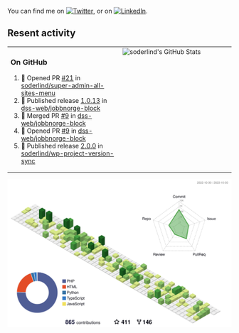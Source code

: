 


<!-- Actual text -->
You can find me on [![Twitter][1.2]][1], or on [![LinkedIn][2.2]][2].

<!-- Icons -->

[1.2]: http://i.imgur.com/wWzX9uB.png (twitter icon without padding)
[2.2]: https://raw.githubusercontent.com/MartinHeinz/MartinHeinz/master/linkedin-3-16.png (LinkedIn icon without padding)

<!-- Links to your social media accounts -->

[1]: https://twitter.com/soderlind
[2]: https://www.linkedin.com/in/soderlind/

## Resent activity

<table width="100%" border="0"><tr><td width="49%">

### On GitHub

<!--START_SECTION:activity-->
1. 💪 Opened PR [#21](https://github.com/soderlind/super-admin-all-sites-menu/pull/21) in [soderlind/super-admin-all-sites-menu](https://github.com/soderlind/super-admin-all-sites-menu)
2. 🚀 Published release [1.0.13](https://github.com/dss-web/jobbnorge-block/releases/tag/1.0.13) in [dss-web/jobbnorge-block](https://github.com/dss-web/jobbnorge-block)
3. 🎉 Merged PR [#9](https://github.com/dss-web/jobbnorge-block/pull/9) in [dss-web/jobbnorge-block](https://github.com/dss-web/jobbnorge-block)
4. 💪 Opened PR [#9](https://github.com/dss-web/jobbnorge-block/pull/9) in [dss-web/jobbnorge-block](https://github.com/dss-web/jobbnorge-block)
5. 🚀 Published release [2.0.0](https://github.com/soderlind/wp-project-version-sync/releases/tag/2.0.0) in [soderlind/wp-project-version-sync](https://github.com/soderlind/wp-project-version-sync)
<!--END_SECTION:activity-->
  </td>
<td width="49%" valign="top">
  <img   alt="soderlind's GitHub Stats" src="https://awesome-github-stats.azurewebsites.net/user-stats/soderlind?cardType=level-alternate&Title=FFFFFF&Border=FFFFFF" />
</td></tr></table>


![](./profile-3d-contrib/profile-green-animate.svg)


